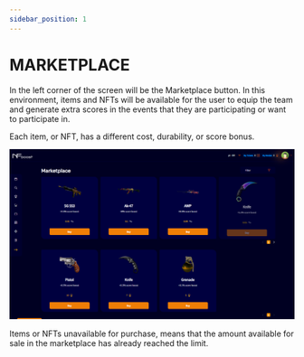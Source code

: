 ```yaml
---
sidebar_position: 1
---
```


# MARKETPLACE

In the left corner of the screen will be the Marketplace button. In this environment, items and NFTs will be available for the user to equip the team and generate extra scores in the events that they are participating or want to participate in.

Each item, or NFT, has a different cost, durability, or score bonus.

![1](./../assets/mercadoloja.png)

Items or NFTs unavailable for purchase, means that the amount available for sale in the marketplace has already reached the limit.
